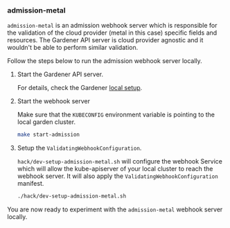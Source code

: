 ### admission-metal

`admission-metal` is an admission webhook server which is responsible for the validation of the cloud provider (metal in this case) specific fields and resources. The Gardener API server is cloud provider agnostic and it wouldn't be able to perform similar validation.

Follow the steps below to run the admission webhook server locally.

1. Start the Gardener API server. 

    For details, check the Gardener [local setup](https://github.com/gardener/gardener/blob/master/docs/development/local_setup.md).

1. Start the webhook server

    Make sure that the `KUBECONFIG` environment variable is pointing to the local garden cluster.

    ```bash
    make start-admission
    ```

1. Setup the `ValidatingWebhookConfiguration`.

    `hack/dev-setup-admission-metal.sh` will configure the webhook Service which will allow the kube-apiserver of your local cluster to reach the webhook server. It will also apply the `ValidatingWebhookConfiguration` manifest.

    ```bash
    ./hack/dev-setup-admission-metal.sh
    ```

You are now ready to experiment with the `admission-metal` webhook server locally.
